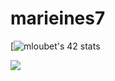 # marieines7
[![mloubet's 42 stats](https://badge42.herokuapp.com/api/stats/mloubet?cursus=42Cursus)



<a href= "https://www.linkedin.com/in/marieinesloubet/">
<img align=center src="https://img.shields.io/badge/linkedin-%230077B5.svg?&style=for-the-badge&logo=linkedin&logoColor=white" /></a>

